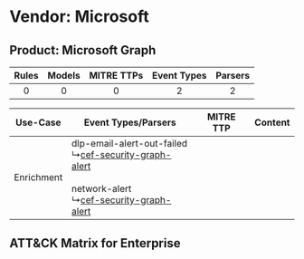 Vendor: Microsoft
=================
Product: Microsoft Graph
------------------------
| Rules | Models | MITRE TTPs | Event Types | Parsers |
|:-----:|:------:|:----------:|:-----------:|:-------:|
|   0   |   0    |     0      |      2      |    2    |

|  Use-Case  | Event Types/Parsers    | MITRE TTP | Content    |
|:----------:| ---- | --------- | ---- |
| Enrichment |  dlp-email-alert-out-failed<br> ↳[cef-security-graph-alert](Ps/pC_cefsecuritygraphalert.md)<br><br> network-alert<br> ↳[cef-security-graph-alert](Ps/pC_cefsecuritygraphalert.md)<br> |    | [](RM/r_m_microsoft_microsoft_graph_Enrichment.md) |

ATT&CK Matrix for Enterprise
----------------------------

